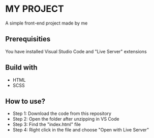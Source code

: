 
# MY PROJECT
A simple front-end project made by me
## Prerequisities
You have installed Visual Studio Code and "Live Server" extensions
## Build with
- HTML
- SCSS
## How to use?
* Step 1: Download the code from this repository
* Step 2: Open the folder after unzipping in VS Code
* Step 3: Find the "index.html" file
* Step 4: Right click in the file and choose "Open with Live Server"
